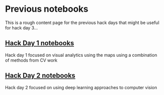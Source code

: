 # Previous notebooks

This is a rough content page for the previous hack days that might be useful for hack day 3... 

## [Hack Day 1 notebooks](https://github.com/alan-turing-institute/Living-with-Machines-code/tree/maps-hack-three/space-time-mro/hack-day-1) 

Hack day 1 focused on visual analytics using the maps using a combination of methods from CV work 


## [Hack Day 2 notebooks](https://github.com/alan-turing-institute/Living-with-Machines-code/tree/maps-hack-three/space-time-mro/hack-day-2) 

Hack day 2 focused on using deep learning approaches to computer vision 

